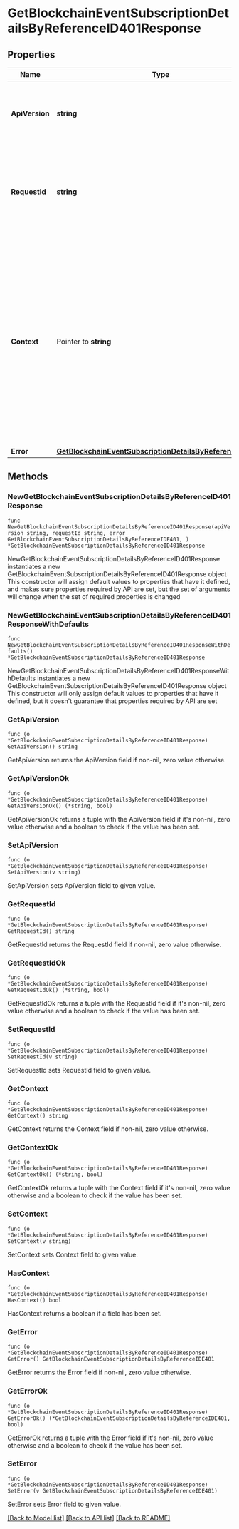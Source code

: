 # GetBlockchainEventSubscriptionDetailsByReferenceID401Response

## Properties

Name | Type | Description | Notes
------------ | ------------- | ------------- | -------------
**ApiVersion** | **string** | Specifies the version of the API that incorporates this endpoint. | 
**RequestId** | **string** | Defines the ID of the request. The &#x60;requestId&#x60; is generated by Crypto APIs and it&#39;s unique for every request. | 
**Context** | Pointer to **string** | In batch situations the user can use the context to correlate responses with requests. This property is present regardless of whether the response was successful or returned as an error. &#x60;context&#x60; is specified by the user. | [optional] 
**Error** | [**GetBlockchainEventSubscriptionDetailsByReferenceIDE401**](GetBlockchainEventSubscriptionDetailsByReferenceIDE401.md) |  | 

## Methods

### NewGetBlockchainEventSubscriptionDetailsByReferenceID401Response

`func NewGetBlockchainEventSubscriptionDetailsByReferenceID401Response(apiVersion string, requestId string, error_ GetBlockchainEventSubscriptionDetailsByReferenceIDE401, ) *GetBlockchainEventSubscriptionDetailsByReferenceID401Response`

NewGetBlockchainEventSubscriptionDetailsByReferenceID401Response instantiates a new GetBlockchainEventSubscriptionDetailsByReferenceID401Response object
This constructor will assign default values to properties that have it defined,
and makes sure properties required by API are set, but the set of arguments
will change when the set of required properties is changed

### NewGetBlockchainEventSubscriptionDetailsByReferenceID401ResponseWithDefaults

`func NewGetBlockchainEventSubscriptionDetailsByReferenceID401ResponseWithDefaults() *GetBlockchainEventSubscriptionDetailsByReferenceID401Response`

NewGetBlockchainEventSubscriptionDetailsByReferenceID401ResponseWithDefaults instantiates a new GetBlockchainEventSubscriptionDetailsByReferenceID401Response object
This constructor will only assign default values to properties that have it defined,
but it doesn't guarantee that properties required by API are set

### GetApiVersion

`func (o *GetBlockchainEventSubscriptionDetailsByReferenceID401Response) GetApiVersion() string`

GetApiVersion returns the ApiVersion field if non-nil, zero value otherwise.

### GetApiVersionOk

`func (o *GetBlockchainEventSubscriptionDetailsByReferenceID401Response) GetApiVersionOk() (*string, bool)`

GetApiVersionOk returns a tuple with the ApiVersion field if it's non-nil, zero value otherwise
and a boolean to check if the value has been set.

### SetApiVersion

`func (o *GetBlockchainEventSubscriptionDetailsByReferenceID401Response) SetApiVersion(v string)`

SetApiVersion sets ApiVersion field to given value.


### GetRequestId

`func (o *GetBlockchainEventSubscriptionDetailsByReferenceID401Response) GetRequestId() string`

GetRequestId returns the RequestId field if non-nil, zero value otherwise.

### GetRequestIdOk

`func (o *GetBlockchainEventSubscriptionDetailsByReferenceID401Response) GetRequestIdOk() (*string, bool)`

GetRequestIdOk returns a tuple with the RequestId field if it's non-nil, zero value otherwise
and a boolean to check if the value has been set.

### SetRequestId

`func (o *GetBlockchainEventSubscriptionDetailsByReferenceID401Response) SetRequestId(v string)`

SetRequestId sets RequestId field to given value.


### GetContext

`func (o *GetBlockchainEventSubscriptionDetailsByReferenceID401Response) GetContext() string`

GetContext returns the Context field if non-nil, zero value otherwise.

### GetContextOk

`func (o *GetBlockchainEventSubscriptionDetailsByReferenceID401Response) GetContextOk() (*string, bool)`

GetContextOk returns a tuple with the Context field if it's non-nil, zero value otherwise
and a boolean to check if the value has been set.

### SetContext

`func (o *GetBlockchainEventSubscriptionDetailsByReferenceID401Response) SetContext(v string)`

SetContext sets Context field to given value.

### HasContext

`func (o *GetBlockchainEventSubscriptionDetailsByReferenceID401Response) HasContext() bool`

HasContext returns a boolean if a field has been set.

### GetError

`func (o *GetBlockchainEventSubscriptionDetailsByReferenceID401Response) GetError() GetBlockchainEventSubscriptionDetailsByReferenceIDE401`

GetError returns the Error field if non-nil, zero value otherwise.

### GetErrorOk

`func (o *GetBlockchainEventSubscriptionDetailsByReferenceID401Response) GetErrorOk() (*GetBlockchainEventSubscriptionDetailsByReferenceIDE401, bool)`

GetErrorOk returns a tuple with the Error field if it's non-nil, zero value otherwise
and a boolean to check if the value has been set.

### SetError

`func (o *GetBlockchainEventSubscriptionDetailsByReferenceID401Response) SetError(v GetBlockchainEventSubscriptionDetailsByReferenceIDE401)`

SetError sets Error field to given value.



[[Back to Model list]](../README.md#documentation-for-models) [[Back to API list]](../README.md#documentation-for-api-endpoints) [[Back to README]](../README.md)


